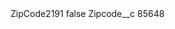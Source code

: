 <?xml version="1.0" encoding="UTF-8"?>
<CustomMetadata xmlns="http://soap.sforce.com/2006/04/metadata" xmlns:xsi="http://www.w3.org/2001/XMLSchema-instance" xmlns:xsd="http://www.w3.org/2001/XMLSchema">
    <label>ZipCode2191</label>
    <protected>false</protected>
    <values>
        <field>Zipcode__c</field>
        <value xsi:type="xsd:string">85648</value>
    </values>
</CustomMetadata>
